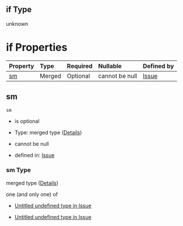 ## if Type

unknown

# if Properties

| Property  | Type   | Required | Nullable       | Defined by                                                                                                                                          |
| :-------- | :----- | :------- | :------------- | :-------------------------------------------------------------------------------------------------------------------------------------------------- |
| [sm](#sm) | Merged | Optional | cannot be null | [Issue](issue-allof-0-if-properties-sm.md "https://impresso.github.io/impresso-schemas/json/canonical/issue.schema.json#/allOf/0/if/properties/sm") |

## sm



`sm`

*   is optional

*   Type: merged type ([Details](issue-allof-0-if-properties-sm.md))

*   cannot be null

*   defined in: [Issue](issue-allof-0-if-properties-sm.md "https://impresso.github.io/impresso-schemas/json/canonical/issue.schema.json#/allOf/0/if/properties/sm")

### sm Type

merged type ([Details](issue-allof-0-if-properties-sm.md))

one (and only one) of

*   [Untitled undefined type in Issue](issue-allof-0-if-properties-sm-oneof-0.md "check type definition")

*   [Untitled undefined type in Issue](issue-allof-0-if-properties-sm-oneof-1.md "check type definition")
